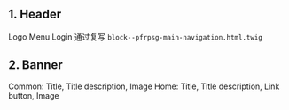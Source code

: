 ## 1. Header
Logo  Menu  Login 
通过复写 `block--pfrpsg-main-navigation.html.twig`

## 2. Banner
Common: Title, Title description, Image
Home: Title, Title description, Link button, Image



